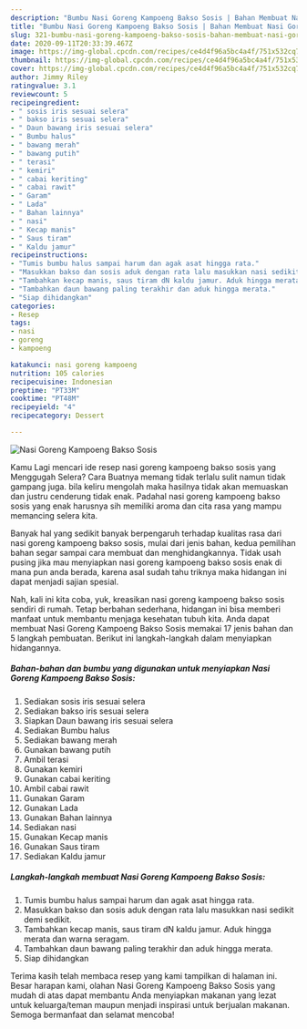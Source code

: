 ```yaml
---
description: "Bumbu Nasi Goreng Kampoeng Bakso Sosis | Bahan Membuat Nasi Goreng Kampoeng Bakso Sosis Yang Mudah Dan Praktis"
title: "Bumbu Nasi Goreng Kampoeng Bakso Sosis | Bahan Membuat Nasi Goreng Kampoeng Bakso Sosis Yang Mudah Dan Praktis"
slug: 321-bumbu-nasi-goreng-kampoeng-bakso-sosis-bahan-membuat-nasi-goreng-kampoeng-bakso-sosis-yang-mudah-dan-praktis
date: 2020-09-11T20:33:39.467Z
image: https://img-global.cpcdn.com/recipes/ce4d4f96a5bc4a4f/751x532cq70/nasi-goreng-kampoeng-bakso-sosis-foto-resep-utama.jpg
thumbnail: https://img-global.cpcdn.com/recipes/ce4d4f96a5bc4a4f/751x532cq70/nasi-goreng-kampoeng-bakso-sosis-foto-resep-utama.jpg
cover: https://img-global.cpcdn.com/recipes/ce4d4f96a5bc4a4f/751x532cq70/nasi-goreng-kampoeng-bakso-sosis-foto-resep-utama.jpg
author: Jimmy Riley
ratingvalue: 3.1
reviewcount: 5
recipeingredient:
- " sosis iris sesuai selera"
- " bakso iris sesuai selera"
- " Daun bawang iris sesuai selera"
- " Bumbu halus"
- " bawang merah"
- " bawang putih"
- " terasi"
- " kemiri"
- " cabai keriting"
- " cabai rawit"
- " Garam"
- " Lada"
- " Bahan lainnya"
- " nasi"
- " Kecap manis"
- " Saus tiram"
- " Kaldu jamur"
recipeinstructions:
- "Tumis bumbu halus sampai harum dan agak asat hingga rata."
- "Masukkan bakso dan sosis aduk dengan rata lalu masukkan nasi sedikit demi sedikit."
- "Tambahkan kecap manis, saus tiram dN kaldu jamur. Aduk hingga merata dan warna seragam."
- "Tambahkan daun bawang paling terakhir dan aduk hingga merata."
- "Siap dihidangkan"
categories:
- Resep
tags:
- nasi
- goreng
- kampoeng

katakunci: nasi goreng kampoeng 
nutrition: 105 calories
recipecuisine: Indonesian
preptime: "PT33M"
cooktime: "PT48M"
recipeyield: "4"
recipecategory: Dessert

---
```



![Nasi Goreng Kampoeng Bakso Sosis](https://img-global.cpcdn.com/recipes/ce4d4f96a5bc4a4f/751x532cq70/nasi-goreng-kampoeng-bakso-sosis-foto-resep-utama.jpg)

Kamu Lagi mencari ide resep nasi goreng kampoeng bakso sosis yang Menggugah Selera? Cara Buatnya memang tidak terlalu sulit namun tidak gampang juga. bila keliru mengolah maka hasilnya tidak akan memuaskan dan justru cenderung tidak enak. Padahal nasi goreng kampoeng bakso sosis yang enak harusnya sih memiliki aroma dan cita rasa yang mampu memancing selera kita.



Banyak hal yang sedikit banyak berpengaruh terhadap kualitas rasa dari nasi goreng kampoeng bakso sosis, mulai dari jenis bahan, kedua pemilihan bahan segar sampai cara membuat dan menghidangkannya. Tidak usah pusing jika mau menyiapkan nasi goreng kampoeng bakso sosis enak di mana pun anda berada, karena asal sudah tahu triknya maka hidangan ini dapat menjadi sajian spesial.


Nah, kali ini kita coba, yuk, kreasikan nasi goreng kampoeng bakso sosis sendiri di rumah. Tetap berbahan sederhana, hidangan ini bisa memberi manfaat untuk membantu menjaga kesehatan tubuh kita. Anda dapat membuat Nasi Goreng Kampoeng Bakso Sosis memakai 17 jenis bahan dan 5 langkah pembuatan. Berikut ini langkah-langkah dalam menyiapkan hidangannya.

<!--inarticleads1-->

##### Bahan-bahan dan bumbu yang digunakan untuk menyiapkan Nasi Goreng Kampoeng Bakso Sosis:

1. Sediakan  sosis iris sesuai selera
1. Sediakan  bakso iris sesuai selera
1. Siapkan  Daun bawang iris sesuai selera
1. Sediakan  Bumbu halus
1. Sediakan  bawang merah
1. Gunakan  bawang putih
1. Ambil  terasi
1. Gunakan  kemiri
1. Gunakan  cabai keriting
1. Ambil  cabai rawit
1. Gunakan  Garam
1. Gunakan  Lada
1. Gunakan  Bahan lainnya
1. Sediakan  nasi
1. Gunakan  Kecap manis
1. Gunakan  Saus tiram
1. Sediakan  Kaldu jamur




<!--inarticleads2-->

##### Langkah-langkah membuat Nasi Goreng Kampoeng Bakso Sosis:

1. Tumis bumbu halus sampai harum dan agak asat hingga rata.
1. Masukkan bakso dan sosis aduk dengan rata lalu masukkan nasi sedikit demi sedikit.
1. Tambahkan kecap manis, saus tiram dN kaldu jamur. Aduk hingga merata dan warna seragam.
1. Tambahkan daun bawang paling terakhir dan aduk hingga merata.
1. Siap dihidangkan




Terima kasih telah membaca resep yang kami tampilkan di halaman ini. Besar harapan kami, olahan Nasi Goreng Kampoeng Bakso Sosis yang mudah di atas dapat membantu Anda menyiapkan makanan yang lezat untuk keluarga/teman maupun menjadi inspirasi untuk berjualan makanan. Semoga bermanfaat dan selamat mencoba!
